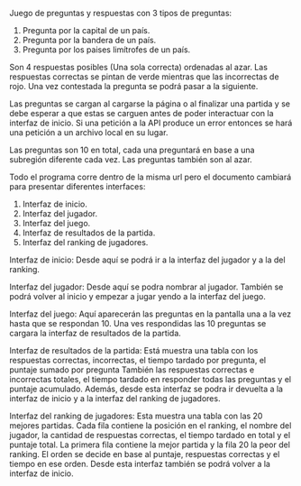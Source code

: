 Juego de preguntas y respuestas con 3 tipos de preguntas: 

1. Pregunta por la capital de un país.
2. Pregunta por la bandera de un país.
3. Pregunta por los paises limítrofes de un país.

Son 4 respuestas posibles (Una sola correcta) ordenadas al azar. Las respuestas correctas se pintan de verde mientras que las incorrectas de rojo.
Una vez contestada la pregunta se podrá pasar a la siguiente.

Las preguntas se cargan al cargarse la página o al finalizar una partida y se debe esperar a que estas se carguen 
antes de poder interactuar con la interfaz de inicio. Si una petición a la API produce un error entonces se hará una petición a un archivo local en su lugar.

Las preguntas son 10 en total, cada una preguntará en base a una subregión diferente cada vez. Las preguntas también son al azar.


Todo el programa corre dentro de la misma url pero el documento cambiará para presentar diferentes interfaces:

1. Interfaz de inicio.
2. Interfaz del jugador.
3. Interfaz del juego.
4. Interfaz de resultados de la partida.
5. Interfaz del ranking de jugadores.

Interfaz de inicio: 
Desde aquí se podrá ir a la interfaz del jugador y a la del ranking.

Interfaz del jugador: 
Desde aquí se podra nombrar al jugador. También se podrá volver al inicio y empezar a jugar yendo a la interfaz del juego.

Interfaz del juego: 
Aquí aparecerán las preguntas en la pantalla una a la vez hasta que se respondan 10. 
Una ves respondidas las 10 preguntas se cargara la interfaz de resultados de la partida.

Interfaz de resultados de la partida:
Está muestra una tabla con los respuestas correctas, incorrectas, el tiempo tardado por pregunta, el puntaje sumado por pregunta
También las respuestas correctas e incorrectas totales, el tiempo tardado en responder todas las preguntas y el puntaje acumulado.
Además, desde esta interfaz se podra ir devuelta a la interfaz de inicio y a la interfaz del ranking de jugadores.

Interfaz del ranking de jugadores:
Esta muestra una tabla con las 20 mejores partidas. 
Cada fila contiene la posición en el ranking, el nombre del jugador, la cantidad de respuestas correctas, el tiempo tardado en total y el puntaje total.
La primera fila contiene la mejor partida y la fila 20 la peor del ranking.
El orden se decide en base al puntaje, respuestas correctas y el tiempo en ese orden.
Desde esta interfaz también se podrá volver a la interfaz de inicio.
